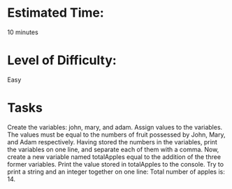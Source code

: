 # Estimated Time: 
10 minutes

# Level of Difficulty: 
Easy

# Tasks
Create the variables: john, mary, and adam.
Assign values to the variables. The values must be equal to the numbers of fruit possessed by John, Mary, and Adam respectively.
Having stored the numbers in the variables, print the variables on one line, and separate each of them with a comma.
Now, create a new variable named totalApples equal to the addition of the three former variables.
Print the value stored in totalApples to the console.
Try to print a string and an integer together on one line:
Total number of apples is: 14.
